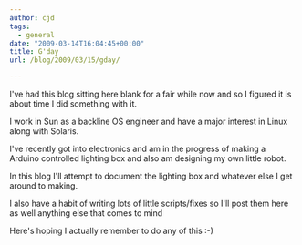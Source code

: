 ```yaml
---
author: cjd
tags:
  - general
date: "2009-03-14T16:04:45+00:00"
title: G'day
url: /blog/2009/03/15/gday/

---
```

I've had this blog sitting here blank for a fair while now and so I figured it is about time I did something with it.

I work in Sun as a backline OS engineer and have a major interest in Linux along with Solaris.

I've recently got into electronics and am in the progress of making a Arduino controlled lighting box and also am designing my own little robot.

In this blog I'll attempt to document the lighting box and whatever else I get around to making.

I also have a habit of writing lots of little scripts/fixes so I'll post them here as well anything else that comes to mind

Here's hoping I actually remember to do any of this :-)  
